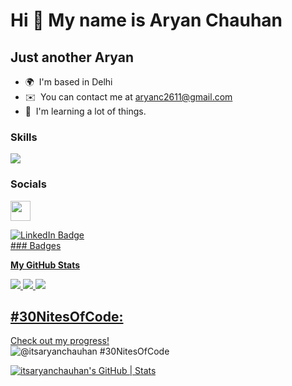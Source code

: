 Hi 👋 My name is Aryan Chauhan
===============================

Just another Aryan
--------------------

* 🌍  I'm based in Delhi
* ✉️  You can contact me at [aryanc2611@gmail.com](mailto:aryanc2611@gmail.com)
* 🧠  I'm learning a lot of things.

### Skills
<p align="left">
    <img src="https://skillicons.dev/icons?i=html,css,js,python,c" />
</p>

### Socials

<p align="left"> <a href="https://www.github.com/itsaryanchauhan" target="_blank" rel="noreferrer"> <picture> <source media="(prefers-color-scheme: dark)" srcset="https://raw.githubusercontent.com/danielcranney/readme-generator/main/public/icons/socials/github-dark.svg" /> <source media="(prefers-color-scheme: light)" srcset="https://raw.githubusercontent.com/danielcranney/readme-generator/main/public/icons/socials/github.svg" /> <img src="https://raw.githubusercontent.com/danielcranney/readme-generator/main/public/icons/socials/github.svg" width="32" height="32" /> </picture> </a></p>
<div id="badges">
  <a href="https://www.linkedin.com/in/itsaryanchauhan/">
    <img src="https://img.shields.io/badge/LinkedIn-blue?style=for-the-badge&logo=linkedin&logoColor=white" alt="LinkedIn Badge"/>
</div>
### Badges

<b>My GitHub Stats</b>


![](http://github-profile-summary-cards.vercel.app/api/cards/profile-details?username=itsaryanchauhan&theme=dark)
![](http://github-profile-summary-cards.vercel.app/api/cards/repos-per-language?username=itsaryanchauhan&theme=dark)
![](http://github-profile-summary-cards.vercel.app/api/cards/stats?username=itsaryanchauhan&theme=dark)

## #30NitesOfCode:
  [Check out my progress!](https://www.codedex.io/@itsaryanchauhan/30-nites-of-code)  
  ![@itsaryanchauhan #30NitesOfCode](https://www.codedex.io/api/petStatus?user=itsaryanchauhan)


[![itsaryanchauhan's GitHub | Stats](https://stats.quine.sh/itsaryanchauhan/github?theme=dark)](https://quine.sh?utm_source=widgets&utm_campaign=itsaryanchauhan)

